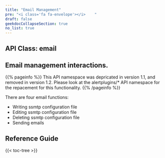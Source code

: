 ```yaml
---
title: "Email Management"
pre: "<i class='fa fa-envelope'></i>	"
draft: false
geekdocCollapseSection: true
no_list: true
---
```


## API Class: email
## Email management interactions.

{{% pageinfo %}}
This API namespace was depricated in version 1.1, and removed in version 1.2. 
Please look at the alertplugins/* API namespace for the repacement for this functionality.
{{% /pageinfo %}}

There are four email functions:

 * Writing ssmtp configuration file
 * Editing ssmtp configuration file
 * Deleting ssmtp configuration file
 * Sending emails

## Reference Guide

{{< toc-tree >}}
